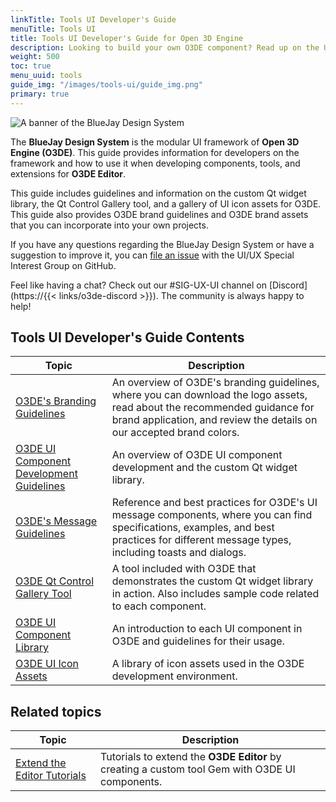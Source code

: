 ```yaml
---
linkTitle: Tools UI Developer's Guide
menuTitle: Tools UI
title: Tools UI Developer's Guide for Open 3D Engine
description: Looking to build your own O3DE component? Read up on the UI style and implementation.
weight: 500
toc: true
menu_uuid: tools
guide_img: "/images/tools-ui/guide_img.png"
primary: true
---
```


![A banner of the BlueJay Design System](/images/tools-ui/bjds-banner.png)

The **BlueJay Design System** is the modular UI framework of **Open 3D Engine (O3DE)**. This guide provides information for developers on the framework and how to use it when developing components, tools, and extensions for **O3DE Editor**.

This guide includes guidelines and information on the custom Qt widget library, the Qt Control Gallery tool, and a gallery of UI icon assets for O3DE. This guide also provides O3DE brand guidelines and O3DE brand assets that you can incorporate into your own projects.

If you have any questions regarding the BlueJay Design System or have a suggestion to improve it, you can [file an issue](https://github.com/o3de/sig-ui-ux/issues/new/choose) with the UI/UX Special Interest Group on GitHub.

Feel like having a chat? Check out our #SIG-UX-UI channel on [Discord](https://{{< links/o3de-discord >}}). The community is always happy to help!

## Tools UI Developer's Guide Contents

| Topic | Description |
| --- | --- |
| [O3DE's Branding Guidelines](branding-guidelines) | An overview of O3DE's branding guidelines, where you can download the logo assets, read about the recommended guidance for brand application, and review the details on our accepted brand colors.|
| [O3DE UI Component Development Guidelines](uidev-component-development-guidelines/) | An overview of O3DE UI component development and the custom Qt widget library. |
| [O3DE's Message Guidelines](ui-dev-messages) | Reference and best practices for O3DE's UI message components, where you can find specifications, examples, and best practices for different message types, including toasts and dialogs.|
| [O3DE Qt Control Gallery Tool](uidev-control-gallery/) | A tool included with O3DE that demonstrates the custom Qt widget library in action. Also includes sample code related to each component. |
| [O3DE UI Component Library](component-library/) | An introduction to each UI component in O3DE and guidelines for their usage. |
| [O3DE UI Icon Assets](icon-assets/) | A library of icon assets used in the O3DE development environment. |

## Related topics

| Topic | Description |
| --- | --- |
| [Extend the Editor Tutorials](/docs/learning-guide/tutorials/extend-the-editor/) | Tutorials to extend the **O3DE Editor** by creating a custom tool Gem with O3DE UI components. |